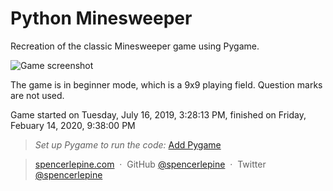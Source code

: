# Python Minesweeper
Recreation of the classic Minesweeper game using Pygame.

![Game screenshot](./Media/screenshot.jpg)

The game is in beginner mode, which is a 9x9 playing field. Question marks are not used.

Game started on ‎Tuesday, ‎July ‎16, ‎2019, ‏‎3:28:13 PM, finished on Friday, Febuary 14, 2020, 9:38:00 PM

>*Set up Pygame to run the code:* [Add Pygame](https://stackoverflow.com/questions/28453854/add-pygame-module-in-pycharm-id)

> [spencerlepine.com](https://www.spencerlepine.com) &nbsp;&middot;&nbsp; GitHub [@spencerlepine](https://github.com/spencerlepine) &nbsp;&middot;&nbsp; Twitter [@spencerlepine](http://twitter.com/spencerlepine)

